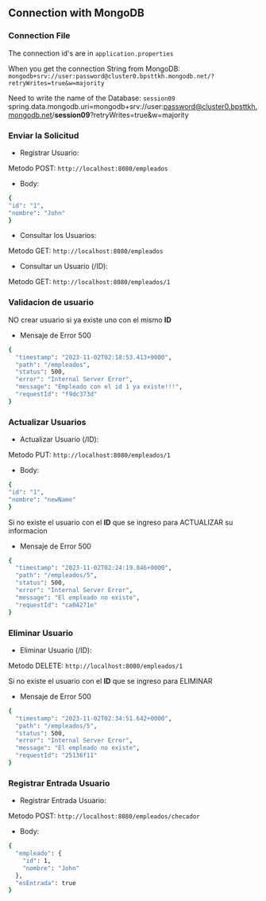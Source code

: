 ## Connection with MongoDB

### Connection File

The connection id's are in `application.properties`

When you get the connection String from MongoDB:
`mongodb+srv://user:password@cluster0.bpsttkh.mongodb.net/?retryWrites=true&w=majority`

Need to write the name of the Database: `session09`
spring.data.mongodb.uri=mongodb+srv://user:password@cluster0.bpsttkh.mongodb.net/**session09**?retryWrites=true&w=majority



### Enviar la Solicitud

- Registrar Usuario:

Metodo POST:
`http://localhost:8080/empleados`

- Body:
```bash
{
"id": "1",
"nombre": "John"
}
```

- Consultar los Usuarios:

Metodo GET:
`http://localhost:8080/empleados`


- Consultar un Usuario (/ID):

Metodo GET:
`http://localhost:8080/empleados/1`


### Validacion de usuario


NO crear usuario si ya existe uno con el mismo **ID**

- Mensaje de Error 500

```bash
{
  "timestamp": "2023-11-02T02:18:53.413+0000",
  "path": "/empleados",
  "status": 500,
  "error": "Internal Server Error",
  "message": "Empleado con el id 1 ya existe!!!",
  "requestId": "f9dc373d"
}
```


### Actualizar Usuarios

- Actualizar Usuario (/ID):

Metodo PUT:
`http://localhost:8080/empleados/1`

- Body:
```bash
{
"id": "1",
"nombre": "newName"
}
```

Si no existe el usuario con el **ID** que se ingreso para ACTUALIZAR su informacion

- Mensaje de Error 500

```bash
{
  "timestamp": "2023-11-02T02:24:19.846+0000",
  "path": "/empleados/5",
  "status": 500,
  "error": "Internal Server Error",
  "message": "El empleado no existe",
  "requestId": "ca04271e"
}
```

### Eliminar Usuario

- Eliminar Usuario (/ID):

Metodo DELETE:
`http://localhost:8080/empleados/1`


Si no existe el usuario con el **ID** que se ingreso para ELIMINAR

- Mensaje de Error 500

```bash
{
  "timestamp": "2023-11-02T02:34:51.642+0000",
  "path": "/empleados/5",
  "status": 500,
  "error": "Internal Server Error",
  "message": "El empleado no existe",
  "requestId": "25136f11"
}
```
### Registrar Entrada Usuario

- Registrar Entrada Usuario:

Metodo POST:
`http://localhost:8080/empleados/checador`

- Body:
```bash
{
  "empleado": {
    "id": 1,
    "nombre": "John"
  },
  "esEntrada": true
}
```